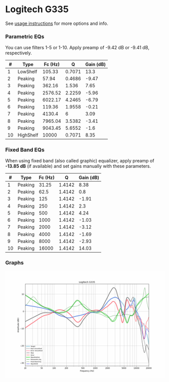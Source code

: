 # Logitech G335
See [usage instructions](https://github.com/jaakkopasanen/AutoEq#usage) for more options and info.

### Parametric EQs
You can use filters 1-5 or 1-10. Apply preamp of -9.42 dB or -9.41 dB, respectively.

|   # | Type      |   Fc (Hz) |      Q |   Gain (dB) |
|-----|-----------|-----------|--------|-------------|
|   1 | LowShelf  |    105.33 | 0.7071 |       13.3  |
|   2 | Peaking   |     57.94 | 0.4686 |       -9.47 |
|   3 | Peaking   |    362.16 | 1.536  |        7.65 |
|   4 | Peaking   |   2576.52 | 2.2259 |       -5.96 |
|   5 | Peaking   |   6022.17 | 4.2465 |       -6.79 |
|   6 | Peaking   |    119.36 | 1.9558 |       -0.21 |
|   7 | Peaking   |   4130.4  | 6      |        3.09 |
|   8 | Peaking   |   7965.04 | 3.5382 |       -3.41 |
|   9 | Peaking   |   9043.45 | 5.6552 |       -1.6  |
|  10 | HighShelf |  10000    | 0.7071 |        8.35 |

### Fixed Band EQs
When using fixed band (also called graphic) equalizer, apply preamp of **-13.85 dB** (if available) and set gains manually with these parameters.

|   # | Type    |   Fc (Hz) |      Q |   Gain (dB) |
|-----|---------|-----------|--------|-------------|
|   1 | Peaking |     31.25 | 1.4142 |        8.38 |
|   2 | Peaking |     62.5  | 1.4142 |        0.8  |
|   3 | Peaking |    125    | 1.4142 |       -1.91 |
|   4 | Peaking |    250    | 1.4142 |        2.3  |
|   5 | Peaking |    500    | 1.4142 |        4.24 |
|   6 | Peaking |   1000    | 1.4142 |       -1.03 |
|   7 | Peaking |   2000    | 1.4142 |       -3.12 |
|   8 | Peaking |   4000    | 1.4142 |       -1.69 |
|   9 | Peaking |   8000    | 1.4142 |       -2.93 |
|  10 | Peaking |  16000    | 1.4142 |       14.03 |

### Graphs
![](./Logitech%20G335.png)
